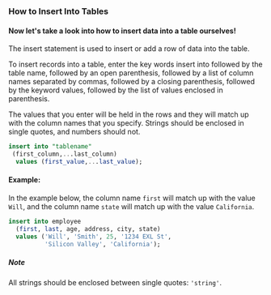 ### How to Insert Into Tables

#### Now let's take a look into how to insert data into a table ourselves!

The insert statement is used to insert or add a row of data into the table.

To insert records into a table, enter the key words insert into followed by the table name, followed by an open parenthesis, followed by a list of column names separated by commas, followed by a closing parenthesis, followed by the keyword values, followed by the list of values enclosed in parenthesis.

 The values that you enter will be held in the rows and they will match up with the column names that you specify. Strings should be enclosed in single quotes, and numbers should not.

```SQL
insert into "tablename"
 (first_column,...last_column)
  values (first_value,...last_value);
```

#### Example:

In the example below, the column name `first` will match up with the value `Will`, and the column name `state` will match up with the value `California`.

```SQL
insert into employee
  (first, last, age, address, city, state)
  values ('Will', 'Smith', 25, '1234 EXL St',
          'Silicon Valley', 'California');
```       

##### Note

All strings should be enclosed between single quotes: `'string'`. 
